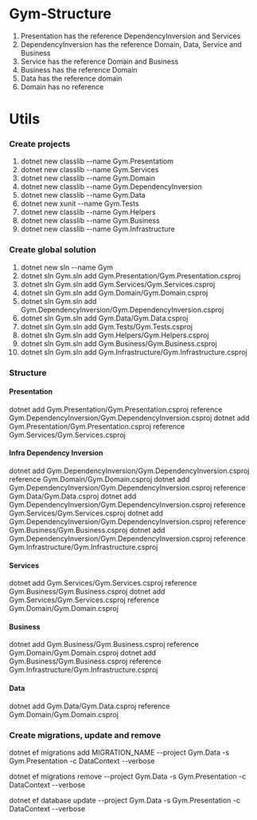 # Gym-Structure

1. Presentation has the reference DependencyInversion and Services 
2. DependencyInversion has the reference Domain, Data, Service and Business
3. Service has the reference Domain and Business
4. Business has the reference Domain
5. Data has the reference domain
6. Domain has no reference 

<h1>Utils</h1>
<h3>Create projects</h3>

1. dotnet new classlib --name Gym.Presentatiom
2. dotnet new classlib --name Gym.Services
3. dotnet new classlib --name Gym.Domain
4. dotnet new classlib --name Gym.DependencyInversion
5. dotnet new classlib --name Gym.Data
6. dotnet new xunit --name Gym.Tests
7. dotnet new classlib --name Gym.Helpers
8. dotnet new classlib --name Gym.Business
9. dotnet new classlib --name Gym.Infrastructure

<h3>Create global solution</h3>

1. dotnet new sln --name Gym 
2. dotnet sln Gym.sln add Gym.Presentation/Gym.Presentation.csproj
3. dotnet sln Gym.sln add Gym.Services/Gym.Services.csproj
4. dotnet sln Gym.sln add Gym.Domain/Gym.Domain.csproj
5. dotnet sln Gym.sln add Gym.DependencyInversion/Gym.DependencyInversion.csproj
6. dotnet sln Gym.sln add Gym.Data/Gym.Data.csproj
7. dotnet sln Gym.sln add Gym.Tests/Gym.Tests.csproj
8. dotnet sln Gym.sln add Gym.Helpers/Gym.Helpers.csproj
8. dotnet sln Gym.sln add Gym.Business/Gym.Business.csproj
9. dotnet sln Gym.sln add Gym.Infrastructure/Gym.Infrastructure.csproj

<h3>Structure</h3>
<h4>Presentation </h4>
dotnet add Gym.Presentation/Gym.Presentation.csproj reference Gym.DependencyInversion/Gym.DependencyInversion.csproj
dotnet add Gym.Presentation/Gym.Presentation.csproj reference Gym.Services/Gym.Services.csproj

<h4>Infra Dependency Inversion</h4>
dotnet add Gym.DependencyInversion/Gym.DependencyInversion.csproj reference Gym.Domain/Gym.Domain.csproj
dotnet add Gym.DependencyInversion/Gym.DependencyInversion.csproj reference Gym.Data/Gym.Data.csproj
dotnet add Gym.DependencyInversion/Gym.DependencyInversion.csproj reference Gym.Services/Gym.Services.csproj
dotnet add Gym.DependencyInversion/Gym.DependencyInversion.csproj reference Gym.Business/Gym.Business.csproj
dotnet add Gym.DependencyInversion/Gym.DependencyInversion.csproj reference Gym.Infrastructure/Gym.Infrastructure.csproj

<h4>Services</h4>
dotnet add Gym.Services/Gym.Services.csproj reference Gym.Business/Gym.Business.csproj
dotnet add Gym.Services/Gym.Services.csproj reference Gym.Domain/Gym.Domain.csproj

<h4>Business</h4>
dotnet add Gym.Business/Gym.Business.csproj reference Gym.Domain/Gym.Domain.csproj
dotnet add Gym.Business/Gym.Business.csproj reference Gym.Infrastructure/Gym.Infrastructure.csproj

<h4>Data</h4>
dotnet add Gym.Data/Gym.Data.csproj reference Gym.Domain/Gym.Domain.csproj

<h3>Create migrations, update and remove</h3>
dotnet ef migrations add MIGRATION_NAME --project Gym.Data -s Gym.Presentation -c DataContext --verbose

dotnet ef migrations remove --project Gym.Data -s Gym.Presentation -c DataContext --verbose

dotnet ef database update --project Gym.Data -s Gym.Presentation -c DataContext --verbose
